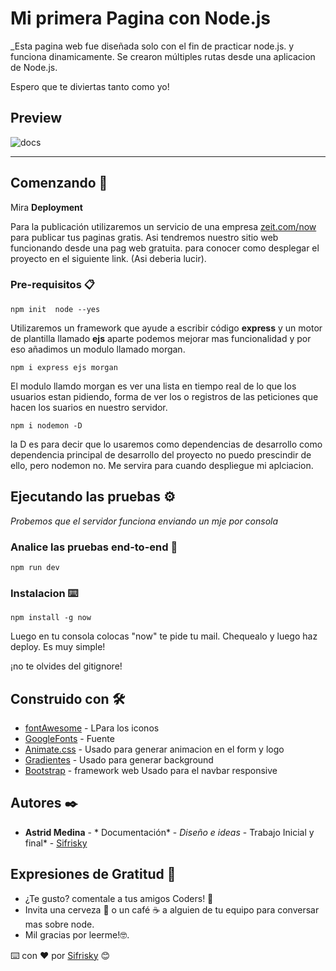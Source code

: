 
# Mi primera Pagina con Node.js

_Esta pagina web fue diseñada solo con el fin de practicar node.js. y funciona dinamicamente. Se crearon múltiples rutas desde una 
aplicacion de Node.js. 

Espero que te diviertas tanto como yo!

## Preview
![docs](screenshot.png)

*********************************************************************************************************************
## Comenzando 🚀

Mira **Deployment** 

Para la publicación utilizaremos un servicio de una empresa 
[zeit.com/now](http://zeit.com/now) para publicar tus paginas gratis. Asi tendremos 
nuestro sitio web funcionando desde una pag web gratuita.
para conocer como desplegar el proyecto en el siguiente link. 
(Asi deberia lucir).

### Pre-requisitos 📋

```
npm init  node --yes
```

Utilizaremos un framework que ayude a escribir código **express** y un motor de plantilla
llamado **ejs** aparte podemos mejorar mas funcionalidad y por eso añadimos un modulo 
llamado morgan.

```
npm i express ejs morgan
```

El modulo llamdo morgan es ver una lista en tiempo real de lo que los usuarios estan 
pidiendo, forma de ver los o registros de las peticiones que hacen los suarios en nuestro
servidor.

```
npm i nodemon -D 
```

la D es para decir que lo usaremos como dependencias de desarrollo como dependencia principal de desarrollo del proyecto no puedo prescindir de ello, pero nodemon no. Me servira para cuando despliegue mi aplciacion.

## Ejecutando las pruebas ⚙️

_Probemos que el servidor funciona enviando un mje por consola_

### Analice las pruebas end-to-end 🔩

```
npm run dev
```

### Instalacion ⌨️

```
npm install -g now
```
Luego en tu consola colocas "now" te pide tu mail. Chequealo y luego haz deploy. Es muy simple!

¡no te olvides del gitignore!

## Construido con 🛠️

* [fontAwesome](https://fontawesome.com/) - LPara los iconos
* [GoogleFonts](https://fonts.google.com/) - Fuente 
* [Animate.css](https://animate.style/) - Usado para generar animacion en el form y logo
* [Gradientes](https://uigradients.com/) - Usado para generar background
* [Bootstrap](https://getbootstrap.com/docs/4.5/getting-started/introduction/) - framework web Usado para el navbar responsive

## Autores ✒️

* **Astrid Medina** - * Documentación* - *Diseño e ideas* - Trabajo Inicial y final* - [Sifrisky](https://github.com/Sifrisky.com)

## Expresiones de Gratitud 🎁

* ¿Te gusto? comentale a tus amigos Coders! 📢
* Invita una cerveza 🍺 o un café ☕ a alguien de tu equipo para conversar mas sobre node. 
* Mil gracias por leerme!🤓.


⌨️ con ❤️ por [Sifrisky](https://github.com/Sifrisky) 😊
